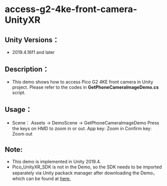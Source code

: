 # access-g2-4ke-front-camera-UnityXR

## Unity Versions：
- 2019.4.16f1 and later

## Description：

- This demo shows how to access Pico G2 4KE front camera in Unity project. Please refer to the codes in **GetPhoneCameraImageDemo.cs** script.

## Usage：
- Scene： Assets -> DemoScene -> GetPhoneCameraImageDemo
Press the keys on HMD to zoom in or out.
App key: Zoom in
Confirm key: Zoom out


## Note:
- This demo is implemented in Unity 2019.4.
-  Pico_UnityXR_SDK is not in the Demo, so the SDK needs to be imported separately via Unity packack manager after downloading the Demo，which can be found at [here.](https://developer.pico-interactive.com/sdk/index?id=8)
